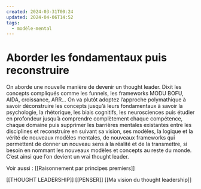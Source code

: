 ```yaml
---
created: 2024-03-31T00:24
updated: 2024-04-06T14:52
tags:
  - modèle-mental
---
```

# Aborder les fondamentaux puis reconstruire

On aborde une nouvelle manière de devenir un thought leader. Dixit les concepts compliqués comme les funnels, les frameworks MODU BOFU, AIDA, croissance, ARR… On va plutôt adoptez l’approche polymathique à savoir déconstruire les concepts jusqu’à leurs fondamentaux à savoir la psychologie, la rhétorique, les biais cognitifs, les neurosciences puis étudier en profondeur jusqu’à comprendre complètement chaque compétence, chaque domaine puis supprimer les barrières mentales existantes entre les disciplines et reconstruire en suivant sa vision, ses modèles, la logique et la vérité de nouveaux modèles mentales, de nouveaux frameworks qui permettent de donner un nouveau sens à la réalité et de la transmettre, si besoin en nommant les nouveaux modèles et concepts au reste du monde. C’est ainsi que l’on devient un vrai thought leader.

Voir aussi : [[Raisonnement par principes premiers]]

[[THOUGHT LEADERSHIP]]
[[PENSER]]
[[Ma vision du thought leadership]]
